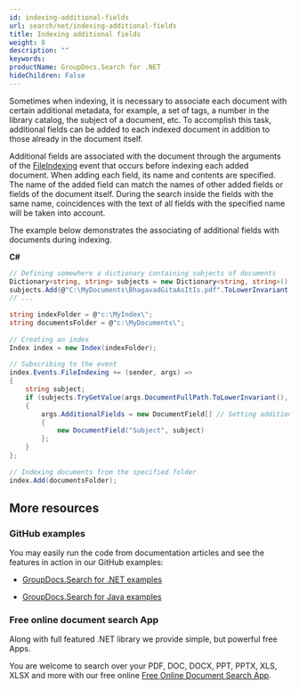 ```yaml
---
id: indexing-additional-fields
url: search/net/indexing-additional-fields
title: Indexing additional fields
weight: 8
description: ""
keywords: 
productName: GroupDocs.Search for .NET
hideChildren: False
---
```

Sometimes when indexing, it is necessary to associate each document with certain additional metadata, for example, a set of tags, a number in the library catalog, the subject of a document, etc. To accomplish this task, additional fields can be added to each indexed document in addition to those already in the document itself.

Additional fields are associated with the document through the arguments of the [FileIndexing](https://apireference.groupdocs.com/net/search/groupdocs.search.events/eventhub/events/fileindexing) event that occurs before indexing each added document. When adding each field, its name and contents are specified. The name of the added field can match the names of other added fields or fields of the document itself. During the search inside the fields with the same name, coincidences with the text of all fields with the specified name will be taken into account.

The example below demonstrates the associating of additional fields with documents during indexing.

**C#**

```csharp
// Defining somewhere a dictionary containing subjects of documents
Dictionary<string, string> subjects = new Dictionary<string, string>();
subjects.Add(@"C:\MyDocuments\BhagavadGitaAsItIs.pdf".ToLowerInvariant(), "Spiritual");
// ...
 
string indexFolder = @"c:\MyIndex\";
string documentsFolder = @"c:\MyDocuments\";
 
// Creating an index
Index index = new Index(indexFolder);
 
// Subscribing to the event
index.Events.FileIndexing += (sender, args) =>
{
    string subject;
    if (subjects.TryGetValue(args.DocumentFullPath.ToLowerInvariant(), out subject)) // Getting a subject for the current document
    {
        args.AdditionalFields = new DocumentField[] // Setting additional fields for the current document
        {
            new DocumentField("Subject", subject)
        };
    }
};
 
// Indexing documents from the specified folder
index.Add(documentsFolder);
```

## More resources

### GitHub examples

You may easily run the code from documentation articles and see the features in action in our GitHub examples:

*   [GroupDocs.Search for .NET examples](https://github.com/groupdocs-search/GroupDocs.Search-for-.NET)
    
*   [GroupDocs.Search for Java examples](https://github.com/groupdocs-search/GroupDocs.Search-for-Java)
    

### Free online document search App

Along with full featured .NET library we provide simple, but powerful free Apps.

You are welcome to search over your PDF, DOC, DOCX, PPT, PPTX, XLS, XLSX and more with our free online [Free Online Document Search App](https://products.groupdocs.app/search).
